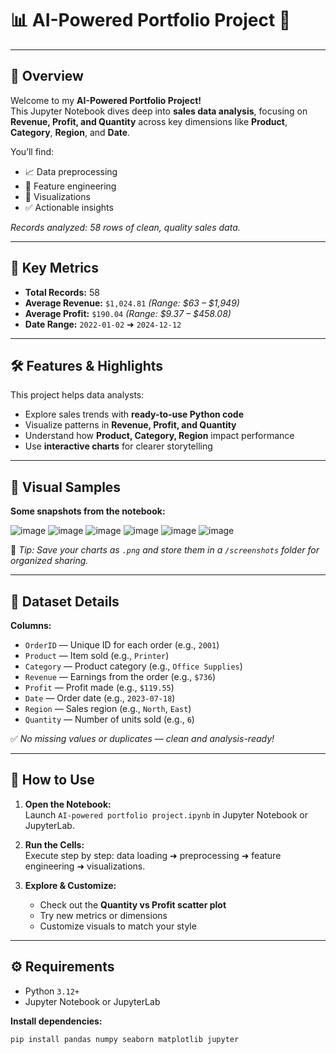 # 📊 AI-Powered Portfolio Project 🚀

---

## 🌟 Overview

Welcome to my **AI-Powered Portfolio Project!**  
This Jupyter Notebook dives deep into **sales data analysis**, focusing on **Revenue, Profit, and Quantity** across key dimensions like **Product**, **Category**, **Region**, and **Date**.

You’ll find:
- 📈 Data preprocessing
- 🧩 Feature engineering
- 🎨 Visualizations
- ✅ Actionable insights

*Records analyzed: 58 rows of clean, quality sales data.*

---

## 🔑 Key Metrics

- **Total Records:** 58  
- **Average Revenue:** `$1,024.81` _(Range: $63 – $1,949)_  
- **Average Profit:** `$190.04` _(Range: $9.37 – $458.08)_  
- **Date Range:** `2022-01-02` ➜ `2024-12-12`

---

## 🛠️ Features & Highlights

This project helps data analysts:
- Explore sales trends with **ready-to-use Python code**
- Visualize patterns in **Revenue, Profit, and Quantity**
- Understand how **Product, Category, Region** impact performance
- Use **interactive charts** for clearer storytelling

---

## 📸 Visual Samples

**Some snapshots from the notebook:**

![image](https://github.com/user-attachments/assets/92e8fb59-a182-4e5b-8aac-729f0153e4bf)
![image](https://github.com/user-attachments/assets/f8ec429a-a17d-4a1b-995f-be3f065dc6df)
![image](https://github.com/user-attachments/assets/75392c39-53a2-4875-87fe-0f6abfb324a7)
![image](https://github.com/user-attachments/assets/e4f55d06-0dc5-4388-aa11-b30adc290c8d)
![image](https://github.com/user-attachments/assets/f1f194d6-8beb-4fe4-9f47-5074592d976f)
![image](https://github.com/user-attachments/assets/b62cafe5-9384-4193-b76c-011f47a3b726)

📌 *Tip: Save your charts as `.png` and store them in a `/screenshots` folder for organized sharing.*

---

## 🧩 Dataset Details

**Columns:**
- `OrderID` — Unique ID for each order (e.g., `2001`)
- `Product` — Item sold (e.g., `Printer`)
- `Category` — Product category (e.g., `Office Supplies`)
- `Revenue` — Earnings from the order (e.g., `$736`)
- `Profit` — Profit made (e.g., `$119.55`)
- `Date` — Order date (e.g., `2023-07-18`)
- `Region` — Sales region (e.g., `North`, `East`)
- `Quantity` — Number of units sold (e.g., `6`)

✅ *No missing values or duplicates — clean and analysis-ready!*

---

## 🚀 How to Use

1. **Open the Notebook:**  
   Launch `AI-powered portfolio project.ipynb` in Jupyter Notebook or JupyterLab.

2. **Run the Cells:**  
   Execute step by step: data loading ➜ preprocessing ➜ feature engineering ➜ visualizations.

3. **Explore & Customize:**  
   - Check out the **Quantity vs Profit scatter plot**
   - Try new metrics or dimensions
   - Customize visuals to match your style

---

## ⚙️ Requirements

- Python `3.12+`
- Jupyter Notebook or JupyterLab

**Install dependencies:**

```bash
pip install pandas numpy seaborn matplotlib jupyter
